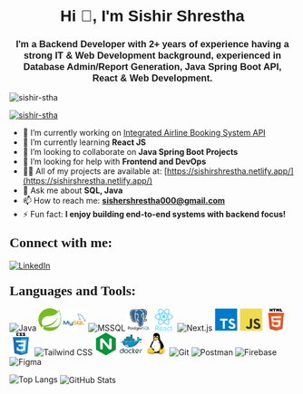 <!-- Header Section -->
<h1 align="center"><font face="Arial">Hi 👋, I'm Sishir Shrestha</font></h1>
<h3 align="center"><font face="Arial">I'm a Backend Developer with 2+ years of experience having a strong IT & Web Development background, experienced in Database Admin/Report Generation, Java Spring Boot API, React & Web Development.</font></h3>

<!-- Profile Views -->
<p align="left"> <img src="https://komarev.com/ghpvc/?username=sishir-stha&label=Profile%20views&color=0e75b6&style=flat" alt="sishir-stha" /> </p>

<!-- GitHub Trophy -->
<p align="left">
  <a href="https://github.com/ryo-ma/github-profile-trophy">
    <img src="https://github-profile-trophy.vercel.app/?username=sishir-stha" alt="sishir-stha" />
  </a>
</p>

<!-- Projects and Interests -->
- 🔭 I’m currently working on [Integrated Airline Booking System API](https://github.com/Sishir-Stha/Airline-Booking-System)  
- 🌱 I’m currently learning **React JS**  
- 👯 I’m looking to collaborate on **Java Spring Boot Projects**  
- 🤝 I’m looking for help with **Frontend and DevOps**  
- 👨‍💻 All of my projects are available at: [https://sishirshrestha.netlify.app/](https://sishirshrestha.netlify.app/)  
- 💬 Ask me about **SQL, Java**  
- 📫 How to reach me: **[sishershrestha000@gmail.com](mailto:sishershrestha000@gmail.com)**  
- ⚡ Fun fact: **I enjoy building end-to-end systems with backend focus!**

<!-- Connect Section -->
<h3 align="left"><font size="+2" face="Verdana">Connect with me:</font></h3>
<p align="left">
  <a href="https://www.linkedin.com/in/sishir-shrestha-57a50b1b9/" target="_blank">
    <img align="center" src="https://raw.githubusercontent.com/rahuldkjain/github-profile-readme-generator/master/src/images/icons/Social/linked-in-alt.svg" alt="LinkedIn" height="30" width="40" />
  </a>
</p>

<!-- Languages and Tools -->
<h3 align="left"><font size="+2" face="Verdana">Languages and Tools:</font></h3>
<p align="left">
  <img src="https://cdn.worldvectorlogo.com/logos/java.svg" alt="Java" width="40" height="40"/>
  <img src="https://raw.githubusercontent.com/devicons/devicon/master/icons/spring/spring-original.svg" alt="Spring Boot" width="40" height="40"/>
  <img src="https://raw.githubusercontent.com/devicons/devicon/master/icons/mysql/mysql-original-wordmark.svg" alt="MySQL" width="40" height="40"/>
  <img src="https://www.svgrepo.com/show/303229/microsoft-sql-server-logo.svg" alt="MSSQL" width="40" height="40"/>
  <img src="https://raw.githubusercontent.com/devicons/devicon/master/icons/postgresql/postgresql-original-wordmark.svg" alt="PostgreSQL" width="40" height="40"/>
  <img src="https://raw.githubusercontent.com/devicons/devicon/master/icons/react/react-original-wordmark.svg" alt="React" width="40" height="40"/>
  <img src="https://cdn.worldvectorlogo.com/logos/nextjs-2.svg" alt="Next.js" width="40" height="40"/>
  <img src="https://raw.githubusercontent.com/devicons/devicon/master/icons/typescript/typescript-original.svg" alt="TypeScript" width="40" height="40"/>
  <img src="https://raw.githubusercontent.com/devicons/devicon/master/icons/javascript/javascript-original.svg" alt="JavaScript" width="40" height="40"/>
  <img src="https://raw.githubusercontent.com/devicons/devicon/master/icons/html5/html5-original-wordmark.svg" alt="HTML" width="40" height="40"/>
  <img src="https://raw.githubusercontent.com/devicons/devicon/master/icons/css3/css3-original-wordmark.svg" alt="CSS" width="40" height="40"/>
  <img src="https://www.vectorlogo.zone/logos/tailwindcss/tailwindcss-icon.svg" alt="Tailwind CSS" width="40" height="40"/>
  <img src="https://raw.githubusercontent.com/devicons/devicon/master/icons/nginx/nginx-original.svg" alt="Nginx" width="40" height="40"/>
  <img src="https://raw.githubusercontent.com/devicons/devicon/master/icons/docker/docker-original-wordmark.svg" alt="Docker" width="40" height="40"/>
  <img src="https://raw.githubusercontent.com/devicons/devicon/master/icons/linux/linux-original.svg" alt="Linux" width="40" height="40"/>
  <img src="https://www.vectorlogo.zone/logos/git-scm/git-scm-icon.svg" alt="Git" width="40" height="40"/>
  <img src="https://www.vectorlogo.zone/logos/getpostman/getpostman-icon.svg" alt="Postman" width="40" height="40"/>
  <img src="https://www.vectorlogo.zone/logos/firebase/firebase-icon.svg" alt="Firebase" width="40" height="40"/>
  <img src="https://www.vectorlogo.zone/logos/figma/figma-icon.svg" alt="Figma" width="40" height="40"/>
</p>

<!-- GitHub Stats -->
<p><img align="left" src="https://github-readme-stats.vercel.app/api/top-langs?username=sishir-stha&show_icons=true&locale=en&layout=compact" alt="Top Langs" /></p>
<p>&nbsp;<img align="center" src="https://github-readme-stats.vercel.app/api?username=sishir-stha&show_icons=true&locale=en" alt="GitHub Stats" /></p>
